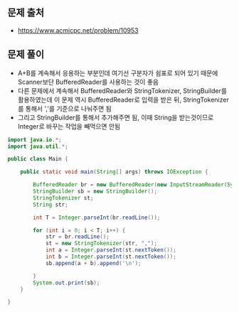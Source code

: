 ## 문제 출처
- https://www.acmicpc.net/problem/10953

## 문제 풀이
- A+B를 계속해서 응용하는 부분인데 여기선 구분자가 쉼표로 되어 있기 때문에 Scanner보단 BufferedReader를 사용하는 것이 좋음
- 다른 문제에서 계속해서 BufferedReader와 StringTokenizer, StringBuilder를 활용하였는데 이 문제 역시 BufferedReader로 입력을 받은 뒤, StringTokenizer를 통해서 ','를 기준으로 나눠주면 됨
- 그리고 StringBuilder를 통해서 추가해주면 됨, 이때 String을 받는것이므로 Integer로 바꾸는 작업을 빼먹으면 안됨
```java
import java.io.*;
import java.util.*;

public class Main {

    public static void main(String[] args) throws IOException {

        BufferedReader br = new BufferedReader(new InputStreamReader(System.in));
        StringBuilder sb = new StringBuilder();
        StringTokenizer st;
        String str;

        int T = Integer.parseInt(br.readLine());

        for (int i = 0; i < T; i++) {
            str = br.readLine();
            st = new StringTokenizer(str, ",");
            int a = Integer.parseInt(st.nextToken());
            int b = Integer.parseInt(st.nextToken());
            sb.append(a + b).append('\n');

        }
        System.out.print(sb);
    }

}
```

